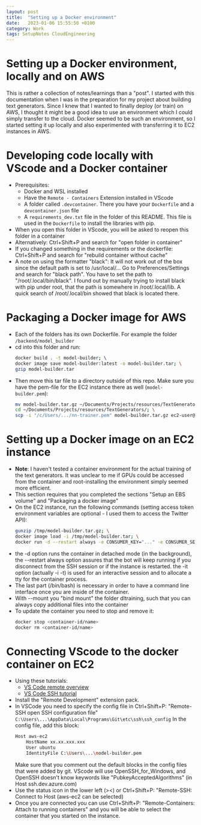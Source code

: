 ```yaml
---
layout: post
title:  "Setting up a Docker environment"
date:   2023-01-06 15:55:50 +0100
category: Work
tags: SetupNotes CloudEngineering
---
```

<!readmore>

# Setting up a Docker environment, locally and on AWS
This is rather a collection of notes/learnings than a "post". I started with this documentation when I was in the preparation for my project about building text generators. Since I knew that I wanted to finally deploy (or train) on AWS, I thought it might be a good idea to use an environment which I could simply transfer to the cloud. Docker seemed to be such an environment, so I started setting it up locally and also experimented with transferring it to EC2 instances in AWS. 

# Developing code locally with VScode and a Docker container
- Prerequisites: 
    - Docker and WSL installed  
    - Have the `Remote - Containers` Extension installed in VScode  
    - A folder called `.devcontainer`. There you have your `Dockerfile` and a `devcontainer.json` file  
    - A `requirements_dev.txt` file in the folder of this README. This file is used in the `Dockerfile` to install the libraries with pip.  
- When you open this folder in VScode, you will be asked to reopen this folder in a container
- Alternatively: Ctrl+Shift+P and search for "open folder in container"
- If you changed something in the requirements or the dockerfile: Ctrl+Shift+P and search for "rebuild container without cache"
- A note on using the formatter "black": It will not work out of the box since the default path is set to /usr/local/...
    Go to Preferences/Settings and search for "black path". You have to set the path to "/root/.local/bin/black". I found out by manually trying to install black with pip under root, that the path is somewhere in /root/.local/lib. A quick search of /root/.local/bin showed that black is located there.


# Packaging a Docker image for AWS
- Each of the folders has its own Dockerfile. For example the folder `/backend/model_builder`
- cd into this folder and run:  
    ```bash
    docker build . -t model-builder; \  
    docker image save model-builder:latest -o model-builder.tar; \
    gzip model-builder.tar  
    ```
- Then move this tar file to a directory outside of this repo. Make sure you have the pem-file for the EC2 instance there as well (`model-builder.pem`):
    ```bash
    mv model-builder.tar.gz ~/Documents/Projects/resources/TextGenerators/; \
    cd ~/Documents/Projects/resources/TextGenerators/; \
    scp -i "/c/Users/.../nn-trainer.pem" model-builder.tar.gz ec2-user@ec2-x-xx-xxx-xx.eu-central-1.compute.amazonaws.com:/dltraining  
    ```


# Setting up a Docker image on an EC2 instance  
- **Note**: I haven't tested a container environment for the actual training of the text generators. It was unclear to me if GPUs could be accessed from the container and root-installing the environment simply seemed more efficient.  
- This section requires that you completed the sections "Setup an EBS volume" and "Packaging a docker image" 
- On the EC2 instance, run the following commands (setting access token environment variables are optional - I used them to access the Twitter API):  
    ```bash
    gunzip /tmp/model-builder.tar.gz; \
    docker image load -i /tmp/model-builder.tar; \
    docker run -d --restart always -e CONSUMER_KEY="..." -e CONSUMER_SECRET="..." -e ACCESS_TOKEN="..." -e ACCESS_TOKEN_SECRET="..." -it --mount type=bind,source="$(pwd)"/dltraining,target=/dltraining --name generator model-builder:latest /bin/bash
    ```
- the -d option runs the container in detached mode (in the background), the --restart always option assures that the bot will keep running if you disconnect from the SSH session or if the instance is restarted. the -it option (actually -i -t) is used for an interactive session and to allocate a tty for the container process.
- The last part (/bin/bash) is necessary in order to have a command line interface once you are inside of the container.
- With --mount you "bind mount" the folder dltraining, such that you can always copy additional files into the container
- To update the container you need to stop and remove it:
    ```bash
    docker stop <container-id/name>
    docker rm <container-id/name>
    ```


# Connecting VScode to the docker container on EC2
- Using these tutorials:  
    - [VS Code remote overview][vscode-remote]  
    - [VS Code SSH tutorial][vscode-ssh]  
- Install the "Remote Development" extension pack.
- In VSCode you need to specify the config file in Ctrl+Shift+P: "Remote-SSH open SSH configuration file"
    `C:\Users\...\AppData\Local\Programs\Git\etc\ssh\ssh_config`
In the config file, add this block:
    ```bash
    Host aws-ec2
        HostName xx.xx.xxx.xxx
        User ubuntu
        IdentityFile C:\Users\...\model-builder.pem
    ```
    Make sure that you comment out the default blocks in the config files that were added by git. VScode will use OpenSSH_for_Windows, and OpenSSH doesn't know keywords like "PubkeyAcceptedAlgorithms" (in Host ssh.dev.azure.com)       
- Use the status icon in the lower left (><) or Ctrl+Shift+P: "Remote-SSH: Connect to Host (aws-ec2 can be selected)
- Once you are connected you can use Ctrl+Shift+P: "Remote-Containers: Attach to running containers" and you will be able to select the container that you started on the instance.


[vscode-remote]: https://code.visualstudio.com/docs/remote/remote-overview
[vscode-ssh]: https://code.visualstudio.com/docs/remote/ssh-tutorial
